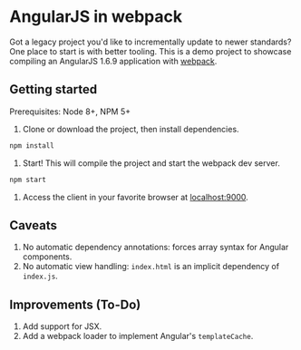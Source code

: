 # AngularJS in webpack

Got a legacy project you'd like to incrementally update to newer standards? One place to start is with better tooling. This is a demo project to showcase compiling an AngularJS 1.6.9 application with [webpack](https://webpack.js.org/).

## Getting started

Prerequisites: Node 8+, NPM 5+

1. Clone or download the project, then install dependencies.
```sh
npm install
```
1. Start! This will compile the project and start the webpack dev server.
```sh
npm start
```
1. Access the client in your favorite browser at [localhost:9000](http://localhost:9000/).

## Caveats

1. No automatic dependency annotations: forces array syntax for Angular components.
1. No automatic view handling: `index.html` is an implicit dependency of `index.js`.

## Improvements (To-Do)

1. Add support for JSX.
1. Add a webpack loader to implement Angular's `templateCache`.
